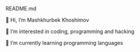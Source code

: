 README.md

👋 Hi, I’m Mashkhurbek Khoshimov

👀 I’m interested in coding, programming and hacking

🌱 I’m currently learning programming languages
